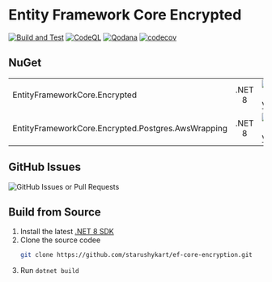 # Entity Framework Core Encrypted

[![Build and Test](https://github.com/starushykart/ef-core-encryption/actions/workflows/build-and-test.yml/badge.svg)](https://github.com/starushykart/ef-core-encryption/actions/workflows/build-and-test.yml)
[![CodeQL](https://github.com/starushykart/ef-core-encryption/actions/workflows/github-code-scanning/codeql/badge.svg)](https://github.com/starushykart/ef-core-encryption/actions/workflows/github-code-scanning/codeql)
[![Qodana](https://github.com/starushykart/ef-core-encryption/actions/workflows/code_quality.yml/badge.svg)](https://github.com/starushykart/ef-core-encryption/actions/workflows/code_quality.yml)
[![codecov](https://codecov.io/github/starushykart/ef-core-encryption/graph/badge.svg?token=C1JOFN38GC)](https://codecov.io/github/starushykart/ef-core-encryption)

## NuGet
|                                                    |      |                                                                                                                                                                                         |                                                                                                                                                                                             |
|----------------------------------------------------|:----:|----------------------------------------------------------------------------------------------------------------------------------------------------------------------------------------:|--------------------------------------------------------------------------------------------------------------------------------------------------------------------------------------------:|
| EntityFrameworkCore.Encrypted                      |.NET 8| [![NuGet Version](https://img.shields.io/nuget/v/EntityFrameworkCore.Encrypted)](https://www.nuget.org/packages/EntityFrameworkCore.Encrypted)                                          | [![NuGet Downloads](https://img.shields.io/nuget/dt/EntityFrameworkCore.Encrypted)](https://www.nuget.org/packages/EntityFrameworkCore.Encrypted)                                           |
| EntityFrameworkCore.Encrypted.Postgres.AwsWrapping |.NET 8| [![NuGet Version](https://img.shields.io/nuget/v/EntityFrameworkCore.Encrypted.Postgres.AwsWrapping)](https://www.nuget.org/packages/EntityFrameworkCore.Encrypted.Postgres.AwsWrapping)| [![NuGet Downloads](https://img.shields.io/nuget/dt/EntityFrameworkCore.Encrypted.Postgres.AwsWrapping)](https://www.nuget.org/packages/EntityFrameworkCore.Encrypted.Postgres.AwsWrapping) |

## GitHub Issues
![GitHub Issues or Pull Requests](https://img.shields.io/github/issues-raw/starushykart/ef-core-encryption?link=https%3A%2F%2Fgithub.com%2Fstarushykart%2Fef-core-encryption%2Fissues%3Fq%3Dis%253Aopen%2Bis%253Aissue%2B)

## Build from Source

 1. Install the latest [.NET 8 SDK](https://dotnet.microsoft.com/en-us/download/dotnet/8.0)
 2. Clone the source codee<br/>
    ```bash
    git clone https://github.com/starushykart/ef-core-encryption.git
    ```
 3. Run `dotnet build`


